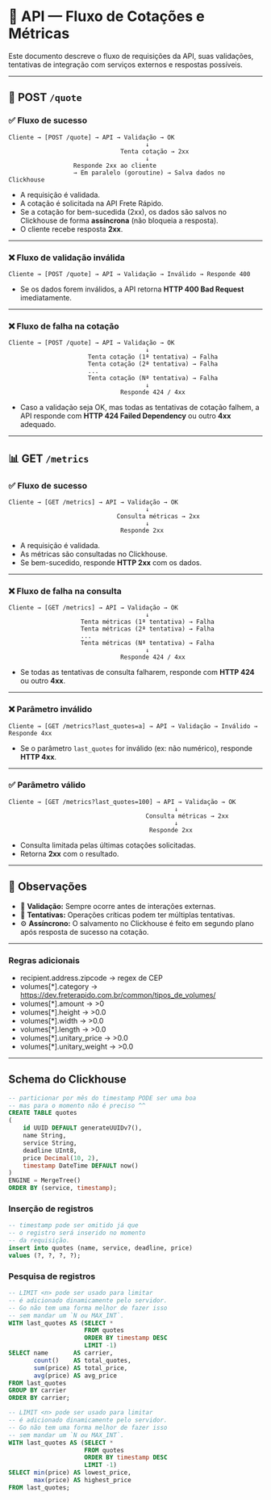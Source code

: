 # 📄 API — Fluxo de Cotações e Métricas

Este documento descreve o fluxo de requisições da API, suas validações, tentativas de integração com serviços externos e respostas possíveis.

---

## 🚚 POST `/quote`

### ✅ **Fluxo de sucesso**

```
Cliente → [POST /quote] → API → Validação → OK
                                      ↓
                               Tenta cotação → 2xx
                                      ↓
                  Responde 2xx ao cliente
                  → Em paralelo (goroutine) → Salva dados no Clickhouse
```

* A requisição é validada.
* A cotação é solicitada na API Frete Rápido.
* Se a cotação for bem-sucedida (2xx), os dados são salvos no Clickhouse de forma **assíncrona** (não bloqueia a resposta).
* O cliente recebe resposta **2xx**.

---

### ❌ **Fluxo de validação inválida**

```
Cliente → [POST /quote] → API → Validação → Inválido → Responde 400
```

* Se os dados forem inválidos, a API retorna **HTTP 400 Bad Request** imediatamente.

---

### ❌ **Fluxo de falha na cotação**

```
Cliente → [POST /quote] → API → Validação → OK
                                      ↓
                      Tenta cotação (1ª tentativa) → Falha
                      Tenta cotação (2ª tentativa) → Falha
                      ...
                      Tenta cotação (Nª tentativa) → Falha
                                      ↓
                               Responde 424 / 4xx
```

* Caso a validação seja OK, mas todas as tentativas de cotação falhem, a API responde com **HTTP 424 Failed Dependency** ou outro **4xx** adequado.

---

## 📊 GET `/metrics`

### ✅ **Fluxo de sucesso**

```
Cliente → [GET /metrics] → API → Validação → OK
                                      ↓
                              Consulta métricas → 2xx
                                      ↓
                               Responde 2xx
```

* A requisição é validada.
* As métricas são consultadas no Clickhouse.
* Se bem-sucedido, responde **HTTP 2xx** com os dados.

---

### ❌ **Fluxo de falha na consulta**

```
Cliente → [GET /metrics] → API → Validação → OK
                                      ↓
                    Tenta métricas (1ª tentativa) → Falha
                    Tenta métricas (2ª tentativa) → Falha
                    ...
                    Tenta métricas (Nª tentativa) → Falha
                                      ↓
                               Responde 424 / 4xx
```

* Se todas as tentativas de consulta falharem, responde com **HTTP 424** ou outro **4xx**.

---

### ❌ **Parâmetro inválido**

```
Cliente → [GET /metrics?last_quotes=a] → API → Validação → Inválido → Responde 4xx
```

* Se o parâmetro `last_quotes` for inválido (ex: não numérico), responde **HTTP 4xx**.

---

### ✅ **Parâmetro válido**

```
Cliente → [GET /metrics?last_quotes=100] → API → Validação → OK
                                              ↓
                                      Consulta métricas → 2xx
                                              ↓
                                       Responde 2xx
```

* Consulta limitada pelas últimas cotações solicitadas.
* Retorna **2xx** com o resultado.

---

## 📌 **Observações**

* 📌 **Validação:** Sempre ocorre antes de interações externas.
* 🔄 **Tentativas:** Operações críticas podem ter múltiplas tentativas.
* ⚙️ **Assíncrono:** O salvamento no Clickhouse é feito em segundo plano após resposta de sucesso na cotação.

-----

### Regras adicionais
- recipient.address.zipcode -> regex de CEP
- volumes[*].category -> https://dev.freterapido.com.br/common/tipos_de_volumes/
- volumes[*].amount -> >0
- volumes[*].height -> >0.0
- volumes[*].width -> >0.0
- volumes[*].length -> >0.0
- volumes[*].unitary_price -> >0.0
- volumes[*].unitary_weight -> >0.0


-----

## Schema do Clickhouse

```sql
-- particionar por mês do timestamp PODE ser uma boa
-- mas para o momento não é preciso ^^
CREATE TABLE quotes
(
    id UUID DEFAULT generateUUIDv7(),
    name String,
    service String,
    deadline UInt8,
    price Decimal(10, 2),
    timestamp DateTime DEFAULT now()
)
ENGINE = MergeTree()
ORDER BY (service, timestamp);
```

### Inserção de registros
```sql
-- timestamp pode ser omitido já que
-- o registro será inserido no momento
-- da requisição.
insert into quotes (name, service, deadline, price)
values (?, ?, ?, ?);
```

### Pesquisa de registros
```sql
-- LIMIT <n> pode ser usado para limitar
-- é adicionado dinamicamente pelo servidor.
-- Go não tem uma forma melhor de fazer isso
-- sem mandar um `N ou MAX_INT`.
WITH last_quotes AS (SELECT *
                     FROM quotes
                     ORDER BY timestamp DESC
                     LIMIT -1)
SELECT name       AS carrier,
       count()    AS total_quotes,
       sum(price) AS total_price,
       avg(price) AS avg_price
FROM last_quotes
GROUP BY carrier
ORDER BY carrier;

-- LIMIT <n> pode ser usado para limitar
-- é adicionado dinamicamente pelo servidor.
-- Go não tem uma forma melhor de fazer isso
-- sem mandar um `N ou MAX_INT`.
WITH last_quotes AS (SELECT *
                     FROM quotes
                     ORDER BY timestamp DESC
                     LIMIT -1)
SELECT min(price) AS lowest_price,
       max(price) AS highest_price
FROM last_quotes;
```
